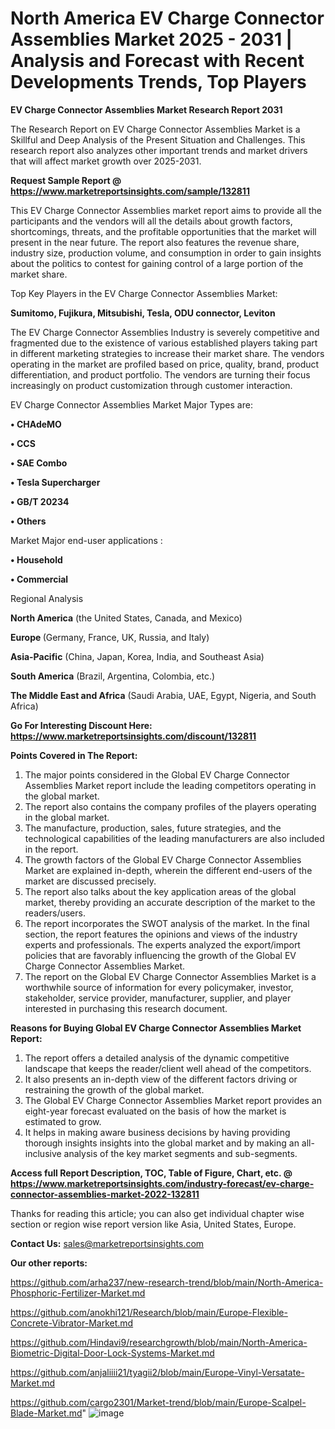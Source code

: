 # North America EV Charge Connector Assemblies Market 2025 - 2031 | Analysis and Forecast with Recent Developments Trends, Top Players

<strong>EV Charge Connector Assemblies Market Research Report 2031</strong>

The Research Report on EV Charge Connector Assemblies Market is a Skillful and Deep Analysis of the Present Situation and Challenges. This research report also analyzes other important trends and market drivers that will affect market growth over 2025-2031.

<strong>Request Sample Report @ <a href=https://www.marketreportsinsights.com/sample/132811>https://www.marketreportsinsights.com/sample/132811</a></strong>

This EV Charge Connector Assemblies market report aims to provide all the participants and the vendors will all the details about growth factors, shortcomings, threats, and the profitable opportunities that the market will present in the near future. The report also features the revenue share, industry size, production volume, and consumption in order to gain insights about the politics to contest for gaining control of a large portion of the market share.

Top Key Players in the EV Charge Connector Assemblies Market:

<strong>Sumitomo, Fujikura, Mitsubishi, Tesla, ODU connector, Leviton</strong>

The EV Charge Connector Assemblies Industry is severely competitive and fragmented due to the existence of various established players taking part in different marketing strategies to increase their market share. The vendors operating in the market are profiled based on price, quality, brand, product differentiation, and product portfolio. The vendors are turning their focus increasingly on product customization through customer interaction.

EV Charge Connector Assemblies Market Major Types are:

<strong>• CHAdeMO

• CCS

• SAE Combo

• Tesla Supercharger

• GB/T 20234

• Others</strong>

Market Major end-user applications :

<strong>• Household

• Commercial</strong>

Regional Analysis

</u><strong><b>North America</b></strong> (the United States, Canada, and Mexico)

<strong><b>Europe </b></strong>(Germany, France, UK, Russia, and Italy)

<strong><b>Asia-Pacific</b></strong> (China, Japan, Korea, India, and Southeast Asia)

<strong><b>South America</b></strong> (Brazil, Argentina, Colombia, etc.)

<strong><b>The Middle East and Africa</b></strong> (Saudi Arabia, UAE, Egypt, Nigeria, and South Africa)

<strong>Go For Interesting Discount Here: <a href=https://www.marketreportsinsights.com/discount/132811>https://www.marketreportsinsights.com/discount/132811</a></strong>

<strong>Points Covered in The Report:</strong>
<ol>
  <li>The major points considered in the Global EV Charge Connector Assemblies Market report include the leading competitors operating in the global market.</li>
  <li>The report also contains the company profiles of the players operating in the global market.</li>
  <li>The manufacture, production, sales, future strategies, and the technological capabilities of the leading manufacturers are also included in the report.</li>
  <li>The growth factors of the Global EV Charge Connector Assemblies Market are explained in-depth, wherein the different end-users of the market are discussed precisely.</li>
  <li>The report also talks about the key application areas of the global market, thereby providing an accurate description of the market to the readers/users.</li>
  <li>The report incorporates the SWOT analysis of the market. In the final section, the report features the opinions and views of the industry experts and professionals. The experts analyzed the export/import policies that are favorably influencing the growth of the Global EV Charge Connector Assemblies Market.</li>
  <li>The report on the Global EV Charge Connector Assemblies Market is a worthwhile source of information for every policymaker, investor, stakeholder, service provider, manufacturer, supplier, and player interested in purchasing this research document.</li>
</ol>
<strong>Reasons for Buying Global EV Charge Connector Assemblies Market Report:</strong>

<ol>
  <li>The report offers a detailed analysis of the dynamic competitive landscape that keeps the reader/client well ahead of the competitors.</li>
  <li>It also presents an in-depth view of the different factors driving or restraining the growth of the global market.</li>
  <li>The Global EV Charge Connector Assemblies Market report provides an eight-year forecast evaluated on the basis of how the market is estimated to grow.</li>
  <li>It helps in making aware business decisions by having providing thorough insights insights into the global market and by making an all-inclusive analysis of the key market segments and sub-segments.</li>
</ol>
<strong>Access full Report Description, TOC, Table of Figure, Chart, etc. @ <a href=https://www.marketreportsinsights.com/industry-forecast/ev-charge-connector-assemblies-market-2022-132811>https://www.marketreportsinsights.com/industry-forecast/ev-charge-connector-assemblies-market-2022-132811</a></strong>


Thanks for reading this article; you can also get individual chapter wise section or region wise report version like Asia, United States, Europe.

<strong>Contact Us:</strong>
sales@marketreportsinsights.com

<strong>Our other reports:</strong>

<a href=https://github.com/arha237/new-research-trend/blob/main/North-America-Phosphoric-Fertilizer-Market.md>https://github.com/arha237/new-research-trend/blob/main/North-America-Phosphoric-Fertilizer-Market.md</a>

<a href=https://github.com/anokhi121/Research/blob/main/Europe-Flexible-Concrete-Vibrator-Market.md>https://github.com/anokhi121/Research/blob/main/Europe-Flexible-Concrete-Vibrator-Market.md</a>

<a href=https://github.com/Hindavi9/researchgrowth/blob/main/North-America-Biometric-Digital-Door-Lock-Systems-Market.md>https://github.com/Hindavi9/researchgrowth/blob/main/North-America-Biometric-Digital-Door-Lock-Systems-Market.md</a>

<a href=https://github.com/anjaliiii21/tyagii2/blob/main/Europe-Vinyl-Versatate-Market.md>https://github.com/anjaliiii21/tyagii2/blob/main/Europe-Vinyl-Versatate-Market.md</a>

<a href=https://github.com/cargo2301/Market-trend/blob/main/Europe-Scalpel-Blade-Market.md>https://github.com/cargo2301/Market-trend/blob/main/Europe-Scalpel-Blade-Market.md</a>"
![image](https://github.com/user-attachments/assets/98069b60-d786-4f3d-a76c-3186f54f5e1b)
